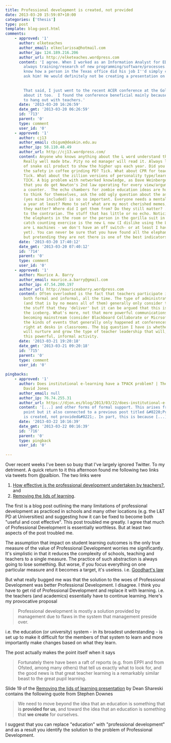 ```yaml
---
title: Professional development is created, not provided
date: 2013-03-20 15:59:07+10:00
categories: ['thesis']
type: post
template: blog-post.html
comments:
    - approved: '1'
      author: elketeaches
      author_email: elkeclarissa@hotmail.com
      author_ip: 124.189.216.206
      author_url: http://elketeaches.wordpress.com
      content: 'I agree. When I worked as an Information Analyst for EDS Canada, PD was
        always training/research of new programming/software/processes.  If I wanted to
        know how a person in the Texas office did his job I''d simply call him up and
        ask him! He would definitely not be creating a presentation on it.
    
    
        That said, I just went to the recent ACER conference at the Gold Coast and blogged
        about it too.  I found the conference beneficial mainly because I got the opportunity
        to hang out with teachers.'
      date: '2013-03-20 16:26:59'
      date_gmt: '2013-03-20 06:26:59'
      id: '713'
      parent: '0'
      type: comment
      user_id: '0'
    - approved: '1'
      author: cj13
      author_email: cbigum@deakin.edu.au
      author_ip: 58.110.48.49
      author_url: http://cj13.wordpress.com/
      content: Anyone who knows anything about the L word understand the point you make.
        Really well made btw. Pity no ed manager will read it. Always looks good the list
        of snake oil product to show the higher ups each year. Did you have staff attend
        the safety in coffee grinding PD? Tick. What about CPR for teachers with red hair?
        Tick. What about the zillion versions of personality type/learning styles testing?
        TICK. A big problem with networked knowledge, as Dave Weinberger calls it, is
        that you do get Newton's 2nd law operating for every view/argument you can find
        a counter.  The echo chambers for zombie education ideas are huge. Getting folk
        to think for themselves, ask the odd ugly question about the assumptions on display
        (yes mine included) is so so important. Everyone needs a mental spring clean once
        a year at least? Memo to self what are my most cherished memes, ideas? Why do
        they matter? Where did I get them from? Do they still matter? ... etc. Attending
        to the contrarian. The stuff that has little or no echo. Noticing the black swans,
        the elephants in the room or the person in the gorilla suit in the basketball
        catch counting exercise is the new L now (I dislike using the L word - to me humans
        are L machines - we don't have an off switch- or at least I have not found mine
        yet). You can never be sure that you have found all the elephants,/black swans/gorillas
        but pretending they are not there is one of the best indicators of stupidity.
      date: '2013-03-20 17:40:12'
      date_gmt: '2013-03-20 07:40:12'
      id: '714'
      parent: '0'
      type: comment
      user_id: '0'
    - approved: '1'
      author: Maurice A. Barry
      author_email: maurice.a.barry@gmail.com
      author_ip: 47.54.200.197
      author_url: http://mauriceabarry.wordpress.com
      content: Often overlooked is the fact that teachers participate in learning communities,
        both formal and informal, all the time. The type of administrators who are top-down
        (and that is by no means all of them) generally only consider the formal stuff;
        the stuff that they 'deliver' but it can be argued that this is only the tip of
        the iceberg. What's more, not that more powerful communications systems are now
        becoming mainstream (consider Blackboard Collaborate or Micrsoft Lync, for example)
        the kinds of events that generally only happened at conferences are now happening
        right at desks in classrooms. The big question I have is whether we, as a profession,
        will nurture and grow the type of teacher leadership that will, in its turn, encourage
        this powerful, informal activity.
      date: '2013-03-21 19:20:18'
      date_gmt: '2013-03-21 09:20:18'
      id: '715'
      parent: '0'
      type: comment
      user_id: '0'
    
pingbacks:
    - approved: '1'
      author: Does institutional e-learning have a TPACK problem? | The Weblog of (a)
        David Jones
      author_email: null
      author_ip: 76.74.255.31
      author_url: https://djon.es/blog/2013/03/22/does-institutional-e-learning-have-a-tpack-problem/
      content: '[...] and other forms of formal support. This arises from the previous
        point but it also connected to a previous post titled &#8220;Professional development
        is created, not provided&#8221;. In part, this is because [...]'
      date: '2013-03-22 10:16:39'
      date_gmt: '2013-03-22 00:16:39'
      id: '716'
      parent: '0'
      type: pingback
      user_id: '0'
    
---
```

Over recent weeks I've been so busy that I've largely ignored Twitter. To my detriment. A quick return to it this afternoon found me following two links via tweets from @palbion. The two links were

1. [How effective is the professional development undertaken by teachers?](http://www.guardian.co.uk/teacher-network/teacher-blog/2012/mar/26/teacher-training-development), and
2. [Removing the lids of learning](http://www.slideshare.net/shareski/removing-the-lids-of-learning).

The first is a blog post outlining the many limitations of professional development as practiced in schools and many other locations (e.g. the L&T PD at Universities) and suggesting how it can be fixed to become both "useful and cost effective". This post troubled me greatly. I agree that much of Professional Development is essentially worthless. But at least two aspects of the post troubled me.

The assumption that impact on student learning outcomes is the only true measure of the value of Professional Development worries me significantly. It's simplistic in that it reduces the complexity of schools, teaching and teachers to a single measure. The practice of such abstraction is always going to lose something. But worse, if you focus everything on one particular measure and it becomes a target, it's useless. i.e. [Goodhart's law](http://en.wikipedia.org/wiki/Goodhart's_law)

But what really bugged me was that the solution to the woes of Professional Development was better Professional Development. I disagree. I think you have to get rid of Professional Development and replace it with learning. i.e. the teachers (and academics) essentially have to continue learning. Here's my provocative proposal

> Professional development is mostly a solution provided by management due to flaws in the system that management preside over.

i.e. the education (or university) system - in its broadest understanding - is set up to make it difficult for the members of that system to learn and more importantly make changes based on what they learn.

The post actually makes the point itself when it says

> Fortunately there have been a raft of reports (e.g. from EPPI and from Ofsted, among many others) that tell us exactly what to look for, and the good news is that great teacher learning is a remarkably similar beast to the great pupil learning.

Slide 19 of the [Removing the lids of learning presentation](http://www.slideshare.net/shareski/removing-the-lids-of-learning) by Dean Shareski contains the following quote from Stephen Downes

> We need to move beyond the idea that an education is something that is **provided for us**, and toward the idea that an education is something that **we create** for ourselves.

I suggest that you can replace "education" with "professional development" and as a result you identify the solution to the problem of Professional Development.